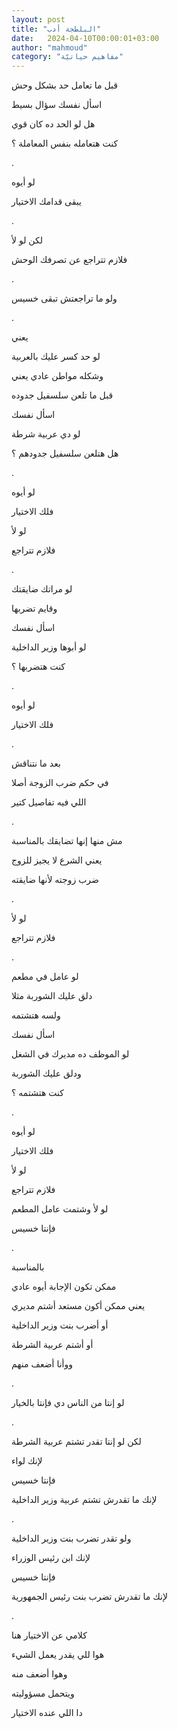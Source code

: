 ```yaml
---
layout: post
title: "البلطجة أدب"
date:   2024-04-10T00:00:01+03:00
author: "mahmoud"
category: "مفاهيم حياتيّة"
---
```



قبل ما تعامل حد بشكل وحش

اسأل نفسك سؤال بسيط

هل لو الحد ده كان قوي

كنت هتعامله بنفس المعاملة ؟

.

لو أيوه

يبقى قدامك الاختيار

.

لكن لو لأ

فلازم تتراجع عن تصرفك الوحش

.

ولو ما تراجعتش تبقى خسيس

.

يعني

لو حد كسر عليك بالعربية

وشكله مواطن عادي يعني

قبل ما تلعن سلسفيل جدوده

اسأل نفسك

لو دي عربية شرطة

هل هتلعن سلسفيل جدودهم ؟

.

لو أيوه

فلك الاختيار

لو لأ

فلازم تتراجع

.

لو مراتك ضايقتك

وقايم تضربها

اسأل نفسك

لو أبوها وزير الداخلية

كنت هتضربها ؟

.

لو أيوه

فلك الاختيار

.

بعد ما نتناقش

في حكم ضرب الزوجة أصلا

اللي فيه تفاصيل كتير

.

مش منها إنها تضايقك بالمناسبة

يعني الشرع لا يجيز للزوج

ضرب زوجته لأنها ضايقته

.

لو لأ

فلازم تتراجع

.

لو عامل في مطعم

دلق عليك الشوربة مثلا

ولسه هتشتمه

اسأل نفسك

لو الموظف ده مديرك في الشغل

ودلق عليك الشوربة

كنت هتشتمه ؟

.

لو أيوه

فلك الاختيار

لو لأ

فلازم تتراجع

لو لأ وشتمت عامل المطعم

فإنتا خسيس

.

بالمناسبة

ممكن تكون الإجابة أيوه عادي

يعني ممكن أكون مستعد أشتم مديري

أو أضرب بنت وزير الداخلية

أو أشتم عربية الشرطة

ووأنا أضعف منهم

.

لو إنتا من الناس دي فإنتا بالخيار

.

لكن لو إنتا تقدر تشتم عربية الشرطة

لإنك لواء

فإنتا خسيس

لإنك ما تقدرش تشتم عربية وزير الداخلية

.

ولو تقدر تضرب بنت وزير الداخلية

لإنك ابن رئيس الوزراء

فإنتا خسيس

لإنك ما تقدرش تضرب بنت رئيس الجمهورية

.

كلامي عن الاختيار هنا

هوا للي يقدر يعمل الشيء

وهوا أضعف منه

ويتحمل مسؤوليته

دا اللي عنده الاختيار
